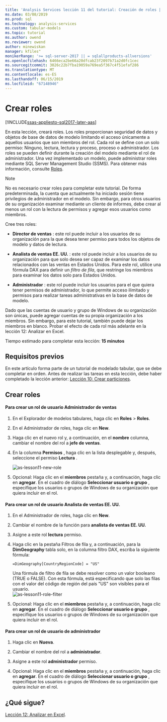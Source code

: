```yaml
---
title: 'Analysis Services lección 11 del tutorial: Creación de roles | Microsoft Docs'
ms.date: 03/08/2019
ms.prod: sql
ms.technology: analysis-services
ms.custom: tabular-models
ms.topic: tutorial
ms.author: owend
ms.reviewer: owend
author: minewiskan
manager: kfiles"
monikerRange: '>= sql-server-2017 || = sqlallproducts-allversions'
ms.openlocfilehash: 6466eca2be66a20dfcab23f2097b71a2d0fc1cec
ms.sourcegitcommit: 3026c22b7fba19059a769ea5f367c4f51efaf286
ms.translationtype: MT
ms.contentlocale: es-ES
ms.lasthandoff: 06/15/2019
ms.locfileid: "67148946"
---
```

# <a name="create-roles"></a>Crear roles

[!INCLUDE[ssas-appliesto-sql2017-later-aas](../../includes/ssas-appliesto-sql2017-later-aas.md)]

En esta lección, creará roles. Los roles proporcionan seguridad de datos y objetos de base de datos de modelo limitando el acceso únicamente a aquellos usuarios que son miembros del rol. Cada rol se define con un solo permiso: Ninguno, lectura, lectura y proceso, proceso o administrador. Los roles se pueden definir durante la creación del modelo mediante el rol de administrador. Una vez implementado un modelo, puede administrar roles mediante SQL Server Management Studio (SSMS). Para obtener más información, consulte [Roles](../tabular-models/roles-ssas-tabular.md).
  
> [!NOTE]  
> No es necesario crear roles para completar este tutorial. De forma predeterminada, la cuenta que actualmente ha iniciado sesión tiene privilegios de administrador en el modelo. Sin embargo, para otros usuarios de su organización examinar mediante un cliente de informes, debe crear al menos un rol con la lectura de permisos y agregar esos usuarios como miembros.  
  
Cree tres roles:  
  
-   **Director de ventas** : este rol puede incluir a los usuarios de su organización para la que desea tener permiso para todos los objetos de modelo y datos de lectura.  
  
-   **Analista de ventas EE. UU.** : este rol puede incluir a los usuarios de su organización para que solo desea ser capaz de examinar los datos relacionados con las ventas en Estados Unidos. Para este rol, utilice una fórmula DAX para definir un *filtro de fila*, que restringe los miembros para examinar los datos solo para Estados Unidos.  
  
-   **Administrador** : este rol puede incluir los usuarios para el que quiera tener permisos de administrador, lo que permite acceso ilimitado y permisos para realizar tareas administrativas en la base de datos de modelo.  
  
Dado que las cuentas de usuario y grupo de Windows de su organización son únicas, puede agregar cuentas de su propia organización a los miembros. Sin embargo, para este tutorial, también puede dejar los miembros en blanco. Probar el efecto de cada rol más adelante en la lección 12: Analizar en Excel.  
  
Tiempo estimado para completar esta lección: **15 minutos**  
  
## <a name="prerequisites"></a>Requisitos previos  

En este artículo forma parte de un tutorial de modelado tabular, que se debe completar en orden. Antes de realizar las tareas en esta lección, debe haber completado la lección anterior: [Lección 10: Crear particiones](../tutorial-tabular-1400/as-lesson-10-create-partitions.md).  
  
## <a name="create-roles"></a>Crear roles  
  
#### <a name="to-create-a-sales-manager-user-role"></a>Para crear un rol de usuario Administrador de ventas  
  
1.  En el Explorador de modelos tabulares, haga clic en **Roles** > **Roles**.  
  
2.  En el Administrador de roles, haga clic en **New**.  
  
3.  Haga clic en el nuevo rol y, a continuación, en el **nombre** columna, cambiar el nombre del rol a **jefe de ventas**.  
  
4.  En la columna **Permisos** , haga clic en la lista desplegable y, después, seleccione el permiso **Lectura** . 

    ![as-lesson11-new-role](../tutorial-tabular-1400/media/as-lesson11-new-role.png) 
  
5.  Opcional: Haga clic en el **miembros** pestaña y, a continuación, haga clic en **agregar**. En el cuadro de diálogo **Seleccionar usuario o grupo** , especifique los usuarios o grupos de Windows de su organización que quiera incluir en el rol.  
  
#### <a name="to-create-a-sales-analyst-us-user-role"></a>Para crear un rol de usuario Analista de ventas EE. UU.  
  
1.  En el Administrador de roles, haga clic en **New**.    
  
2.  Cambiar el nombre de la función para **analista de ventas EE. UU.**  
  
3.  Asigne a este rol **lectura** permiso.  
  
4.  Haga clic en la pestaña Filtros de fila y, a continuación, para la **DimGeography** tabla solo, en la columna filtro DAX, escriba la siguiente fórmula:  
  
    ```Administrator
    =DimGeography[CountryRegionCode] = "US" 
    ```
    
    Una fórmula de filtro de fila se debe resolver como un valor booleano (TRUE o FALSE). Con esta fórmula, está especificando que solo las filas con el valor del código de región del país "US" son visibles para el usuario.  
    ![as-lesson11-role-filter](../tutorial-tabular-1400/media/as-lesson11-role-filter.png) 
  
6.  Opcional: Haga clic en el **miembros** pestaña y, a continuación, haga clic en **agregar**. En el cuadro de diálogo **Seleccionar usuario o grupo** , especifique los usuarios o grupos de Windows de su organización que quiera incluir en el rol.  
  
#### <a name="to-create-an-administrator-user-role"></a>Para crear un rol de usuario de administrador  
  
1.  Haga clic en **Nueva**.  
  
2.  Cambiar el nombre del rol a **administrador**.  
  
3.  Asigne a este rol **administrador** permiso.  
  
4.  Opcional: Haga clic en el **miembros** pestaña y, a continuación, haga clic en **agregar**. En el cuadro de diálogo **Seleccionar usuario o grupo** , especifique los usuarios o grupos de Windows de su organización que quiera incluir en el rol. 
  
  
## <a name="whats-next"></a>¿Qué sigue?

[Lección 12: Analizar en Excel](../tutorial-tabular-1400/as-lesson-12-analyze-in-excel.md).

  
  
